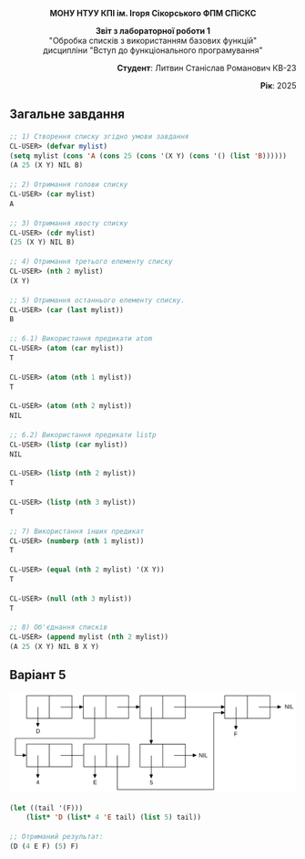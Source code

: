 <p align="center"><b>МОНУ НТУУ КПІ ім. Ігоря Сікорського ФПМ СПіСКС</b></p>
<p align="center">
<b>Звіт з лабораторної роботи 1</b><br/>
"Обробка списків з використанням базових функцій"<br/>
дисципліни "Вступ до функціонального програмування"
</p>
<p align="right"><b>Студент</b>: Литвин Станіслав Романович КВ-23</p>
<p align="right"><b>Рік</b>: 2025</p>

## Загальне завдання
<!--
лістинг пунктів загального завдання можна навести або в одному блоці коду
із коментарями, що позначають початок виконання окремих пунктів, або ж
розділити весь лістинг на окремі блоки коду і додати для них підзаголовки
(напр. ### Пункт 1).
-->
```lisp
;; 1) Створення списку згідно умови завдання
CL-USER> (defvar mylist)
(setq mylist (cons 'A (cons 25 (cons '(X Y) (cons '() (list 'B))))))
(A 25 (X Y) NIL B)

;; 2) Отримання голови списку
CL-USER> (car mylist)
A

;; 3) Отримання хвосту списку
CL-USER> (cdr mylist)
(25 (X Y) NIL B)

;; 4) Отримання третього елементу списку
CL-USER> (nth 2 mylist)
(X Y)

;; 5) Отримання останнього елементу списку.
CL-USER> (car (last mylist))
B

;; 6.1) Використання предикати atom
CL-USER> (atom (car mylist))
T

CL-USER> (atom (nth 1 mylist))
T

CL-USER> (atom (nth 2 mylist))
NIL

;; 6.2) Використання предикати listp
CL-USER> (listp (car mylist))
NIL

CL-USER> (listp (nth 2 mylist))
T

CL-USER> (listp (nth 3 mylist))
T

;; 7) Використання інших предикат
CL-USER> (numberp (nth 1 mylist))
T

CL-USER> (equal (nth 2 mylist) '(X Y))
T

CL-USER> (null (nth 3 mylist))
T

;; 8) Об'єднання списків
CL-USER> (append mylist (nth 2 mylist))
(A 25 (X Y) NIL B X Y)
```
## Варіант 5
<p align="center">
<img src="lab-1-variant.png">
</p>

```lisp
(let ((tail '(F)))
    (list* 'D (list* 4 'E tail) (list 5) tail))

;; Отриманий результат:
(D (4 E F) (5) F)
```
